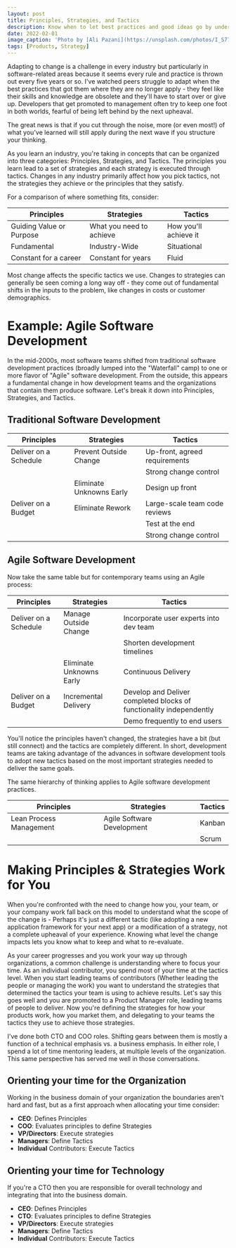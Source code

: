 ```yaml
---
layout: post
title: Principles, Strategies, and Tactics
description: Know when to let best practices and good ideas go by understanding the difference between principles, strategies, and tactics.
date: 2022-02-01
image_caption: 'Photo by [Ali Pazani](https://unsplash.com/photos/I_S774RnI3g) on [Unsplash](https://unsplash.com/)'
tags: [Products, Strategy]
---
```


Adapting to change is a challenge in every industry but particularly in software-related areas because it seems every rule and practice is thrown out every five years or so.  I've watched peers struggle to adapt when the best practices that got them where they are no longer apply - they feel like their skills and knowledge are obsolete and they'll have to start over or give up.  Developers that get promoted to management often try to keep one foot in both worlds, fearful of being left behind by the next upheaval.

The great news is that if you cut through the noise, more (or even most!) of what you've learned will still apply during the next wave if you structure your thinking.

As you learn an industry, you're taking in concepts that can be organized into three categories: Principles, Strategies, and Tactics.  The principles you learn lead to a set of strategies and each strategy is executed through tactics.  Changes in any industry primarily affect how you pick tactics, not the strategies they achieve or the principles that they satisfy.

For a comparison of where something fits, consider:

| Principles | Strategies | Tactics |
| ---------- | ---------- | ------- |
| Guiding Value or Purpose | What you need to achieve | How you'll achieve it |
| Fundamental | Industry-Wide | Situational |
| Constant for a career | Constant for years | Fluid |

Most change affects the specific tactics we use.  Changes to strategies can generally be seen coming a long way off - they come out of fundamental shifts in the inputs to the problem, like changes in costs or customer demographics.

# Example: Agile Software Development

In the mid-2000s, most software teams shifted from traditional software development practices (broadly lumped into the "Waterfall" camp) to one or more flavor of "Agile" software development.  From the outside, this appears a fundamental change in how development teams and the organizations that contain them produce software.  Let's break it down into Principles, Strategies, and Tactics.

## Traditional Software Development

| Principles | Strategies | Tactics |
| ---------- | ---------- | ------- |
| Deliver on a Schedule | Prevent Outside Change | Up-front, agreed requirements |
|  |  | Strong change control |
|  | Eliminate Unknowns Early | Design up front |
| Deliver on a Budget | Eliminate Rework | Large-scale team code reviews |
|  |  | Test at the end |
|  |  | Strong change control |

## Agile Software Development

Now take the same table but for contemporary teams using an Agile process:

| Principles | Strategies | Tactics |
| ---------- | ---------- | ------- |
| Deliver on a Schedule | Manage Outside Change | Incorporate user experts into dev team |
|  |  | Shorten development timelines |
|  | Eliminate Unknowns Early | Continuous Delivery |
| Deliver on a Budget | Incremental Delivery | Develop and Deliver completed blocks of functionality independently |
|  |  | Demo frequently to end users  |

You'll notice the principles haven't changed, the strategies have a bit (but still connect) and the tactics are completely different.  In short, development teams are taking advantage of the advances in software development tools to adopt new tactics based on the most important strategies needed to deliver the same goals.

The same hierarchy of thinking applies to Agile software development practices.

| Principles | Strategies | Tactics |
| ---------- | ---------- | ------- |
| Lean Process Management | Agile Software Development | Kanban |
|  |  | Scrum |

# Making Principles & Strategies Work for You

When you're confronted with the need to change how you, your team, or your company work fall back on this model to understand what the scope of the change is - Perhaps it's just a different tactic (like adopting a new application framework for your next app) or a modification of a strategy, not a complete upheaval of your experience.  Knowing what level the change impacts lets you know what to keep and what to re-evaluate.  

As your career progresses and you work your way up through organizations, a common challenge is understanding where to focus your time.  As an individual contributor, you spend most of your time at the tactics level.  When you start leading teams of contributors (Whether leading the people or managing the work) you want to understand the strategies that determined the tactics your team is using to achieve results.  Let's say this goes well and you are promoted to a Product Manager role, leading teams of people to deliver.  Now you're defining the strategies for how your products work, how you market them, and delegating to your teams the tactics they use to achieve those strategies.

I've done both CTO and COO roles.  Shifting gears between them is mostly a function of a technical emphasis vs. a business emphasis.  In either role, I spend a lot of time mentoring leaders, at multiple levels of the organization.  This same perspective has served me well in those conversations.

## Orienting your time for the Organization

Working in the business domain of your organization the boundaries aren't hard and fast, but as a first approach when allocating your time consider:

* **CEO**: Defines Principles
* **COO**: Evaluates principles to define Strategies
* **VP/Directors**: Execute strategies
* **Managers**: Define Tactics
* **Individual** Contributors: Execute Tactics

## Orienting your time for Technology

If you're a CTO then you are responsible for overall technology and integrating that into the business domain.  

* **CEO**: Defines Principles
* **CTO**: Evaluates principles to define Strategies
* **VP/Directors**: Execute strategies
* **Managers**: Define Tactics
* **Individual** Contributors: Execute Tactics

